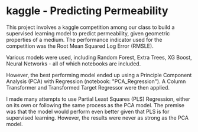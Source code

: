 # kaggle  - Predicting Permeability 

This project involves a kaggle competition among our class to build a supervised learning model to predict permeability, given geometric properties of a medium.  The performance indicator used for the competition was the Root Mean Squared Log Error (RMSLE).  

Various models were used, including Random Forest, Extra Trees, XG Boost, Neural Networks - all of which notebooks are included.  

However, the best performing model ended up using a Principle Component Analysis (PCA) with Regression (notebook: "PCA_Regression").  A Column Transformer and Transformed Target Regressor were then applied.  

I made many attempts to use Partial Least Squares (PLS) Regression, either on its own or following the same process as the PCA model.  The premise was that the model would perform even better given that PLS is for supervised learning. However, the results were never as strong as the PCA model.  
